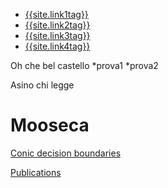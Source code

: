 <nav class="nav1">
  <ul class="list  list--nav">
    <li class="active" >
        <a href="{{site.link1url}}">{{site.link1tag}}</a>
      </li>
      <li class="pr" >
        <a href="{{site.link2url}}">{{site.link2tag}}</a>
      </li>
      <li >
        <a href="{{site.link1url}}">{{site.link3tag}}</a>
      </li>
      <li >
        <a  href="{{site.link1url}}">{{site.link4tag}}</a>
      </li>
  </ul>
 </nav> 


Oh che bel castello 
*prova1
*prova2

Asino chi legge

# Mooseca

[Conic decision boundaries](https://filianto.shinyapps.io/conics)


[Publications](publications)
